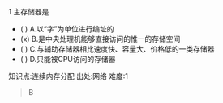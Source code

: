 1
主存储器是
- ( ) A.以“字”为单位进行编址的
- (x) B.是中央处理机能够直接访问的惟一的存储空间
- ( ) C.与辅助存储器相比速度快、容量大、价格低的一类存储器
- ( ) D.只能被CPU访问的存储器

知识点:连续内存分配
出处:网络
难度:1
> B
